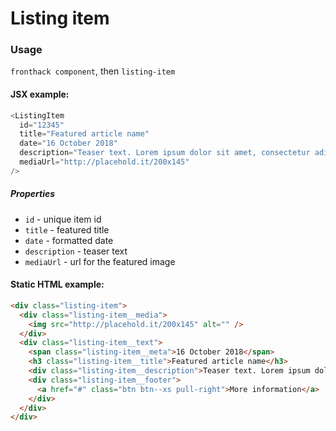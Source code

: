 # Listing item

### Usage

`fronthack component`, then `listing-item`

#### JSX example:

```js
<ListingItem
  id="12345"
  title="Featured article name"
  date="16 October 2018"
  description="Teaser text. Lorem ipsum dolor sit amet, consectetur adipiscing elit, sed do eiusmod tempor incididunt ut."
  mediaUrl="http://placehold.it/200x145"
/>
```

##### Properties

* `id` - unique item id
* `title` - featured title
* `date` - formatted date
* `description` - teaser text
* `mediaUrl` - url for the featured image


#### Static HTML example:

```html
<div class="listing-item">
  <div class="listing-item__media">
    <img src="http://placehold.it/200x145" alt="" />
  </div>
  <div class="listing-item__text">
    <span class="listing-item__meta">16 October 2018</span>
    <h3 class="listing-item__title">Featured article name</h3>
    <div class="listing-item__description">Teaser text. Lorem ipsum dolor sit amet, consectetur adipiscing elit, sed do eiusmod tempor incididunt ut.</div>
    <div class="listing-item__footer">
      <a href="#" class="btn btn--xs pull-right">More information</a>
    </div>
  </div>
</div>
```